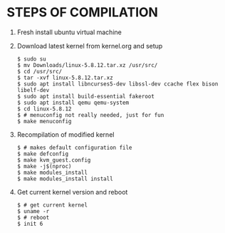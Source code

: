 # STEPS OF COMPILATION

1. Fresh install ubuntu virtual machine
2. Download latest kernel from kernel.org and setup

    ``` shell
    $ sudo su
    $ mv Downloads/linux-5.8.12.tar.xz /usr/src/
    $ cd /usr/src/
    $ tar -xvf linux-5.8.12.tar.xz
    $ sudo apt install libncurses5-dev libssl-dev ccache flex bison libelf-dev
    $ sudo apt install build-essential fakeroot
    $ sudo apt install qemu qemu-system
    $ cd linux-5.8.12
    $ # menuconfig not really needed, just for fun
    $ make menuconfig 
    ```
3. Recompilation of modified kernel
    ``` shell
    $ # makes default configuration file
    $ make defconfig
    $ make kvm_guest.config
    $ make -j$(nproc)
    $ make modules_install
    $ make modules_install install
    ```
4.  Get current kernel version and reboot
    ``` shell
    $ # get current kernel
    $ uname -r
    $ # reboot
    $ init 6
    ```